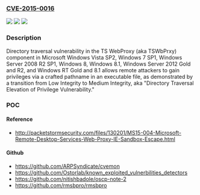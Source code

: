 ### [CVE-2015-0016](https://cve.mitre.org/cgi-bin/cvename.cgi?name=CVE-2015-0016)
![](https://img.shields.io/static/v1?label=Product&message=n%2Fa&color=blue)
![](https://img.shields.io/static/v1?label=Version&message=n%2Fa&color=blue)
![](https://img.shields.io/static/v1?label=Vulnerability&message=n%2Fa&color=brighgreen)

### Description

Directory traversal vulnerability in the TS WebProxy (aka TSWbPrxy) component in Microsoft Windows Vista SP2, Windows 7 SP1, Windows Server 2008 R2 SP1, Windows 8, Windows 8.1, Windows Server 2012 Gold and R2, and Windows RT Gold and 8.1 allows remote attackers to gain privileges via a crafted pathname in an executable file, as demonstrated by a transition from Low Integrity to Medium Integrity, aka "Directory Traversal Elevation of Privilege Vulnerability."

### POC

#### Reference
- http://packetstormsecurity.com/files/130201/MS15-004-Microsoft-Remote-Desktop-Services-Web-Proxy-IE-Sandbox-Escape.html

#### Github
- https://github.com/ARPSyndicate/cvemon
- https://github.com/Ostorlab/known_exploited_vulnerbilities_detectors
- https://github.com/nitishbadole/oscp-note-2
- https://github.com/rmsbpro/rmsbpro


